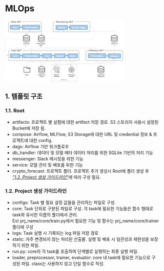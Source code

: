 # MLOps
![아키텍처](imgs/architecture.png)

## 1. 템플릿 구조
### 1.1. Root
  - artifacts: 프로젝트 별 실험에 대한 artifact 저장 경로. S3 스토리지 사용시 설정된 Bucket에 저장 됨.
  - compose: Airflow, MLFlow, S3 Storage에 대한 URL 및 credential 정보 & 프로젝트에 대한 config.
  - dags: Airflow 기반 워크플로우
  - db_handler: 데이터 및 모델 메타 데이터 처리를 위한 SQLite 기반의 처리 기능
  - messenger: Slack 메시징을 위한 기능
  - service: 모델 관리 및 배포를 위한 기능
  - crypto_forecast: 프로젝트 폴더. 프로젝트 추가 생성시 Root에 폴더 생성 후 <u>*"1.2. Project 생성 가이드라인"*</u>에 따라 구성 필요.

### 1.2. Project 생성 가이드라인
  - configs: Task 별 필요 설정 값들을 관리하는 파일로 구성.
  - core: Task 단위로 구분된 파일로 구성. 각 task에 필요한 기능들은 함수 형태로 task와 유사한 이름의 폴더에서 관리.<br>Ex) prj_name/core/train.py에서 필요한 기능 및 함수는 prj_name/core/trainer 폴더에 구성
  - logs: Task 실행 시 기록되는 log 파일 저장 경로
  - static: 자주 변경되지 않는 처리된 산출물. 실행 및 배포 시 일관성과 재현성을 보장하기 위한 파일.
  - run.py: core의 각 task를 호출하여 단계별로 실행하는 최종 실행 파일.
  - loader, preprocessor, trainer, evaluator: core 내 task에 필요한 기능으로 구성된 파일. class는 사용하지 않고 단일 함수로 작성.